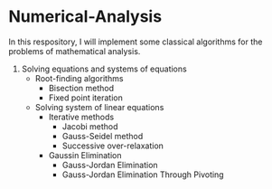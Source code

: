 # Numerical-Analysis
In this respository, I will implement some classical algorithms for the problems of mathematical analysis. 

1. Solving equations and systems of equations
    - Root-finding algorithms
        - Bisection method
        - Fixed point iteration
    - Solving system of linear equations
        - Iterative methods
            - Jacobi method
            - Gauss-Seidel method
            - Successive over-relaxation
        - Gaussin Elimination
            - Gauss-Jordan Elimination
            - Gauss-Jordan Elimination Through Pivoting
            
            
